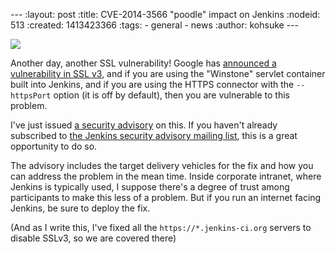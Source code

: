 --- :layout: post :title: CVE-2014-3566 "poodle" impact on Jenkins :nodeid: 513 :created: 1413423366 :tags: - general - news :author: kohsuke ---

[![](http://upload.wikimedia.org/wikipedia/commons/thumb/0/02/Freddie_%288467901543%29.jpg/160px-Freddie_%288467901543%29.jpg)](http://en.wikipedia.org/wiki/Poodle)

Another day, another SSL vulnerability! Google has [announced a vulnerability in SSL v3](https://poodle.io/), and if you are using the "Winstone" servlet container built into Jenkins, and if you are using the HTTPS connector with the `--httpsPort` option (it is off by default), then you are vulnerable to this problem.

I've just issued [a security advisory](https://wiki.jenkins-ci.org/display/SECURITY/Jenkins+Security+Advisory+2014-10-15) on this. If you haven't already subscribed to [the Jenkins security advisory mailing list](https://wiki.jenkins-ci.org/display/JENKINS/Security+Advisories), this is a great opportunity to do so.

The advisory includes the target delivery vehicles for the fix and how you can address the problem in the mean time. Inside corporate intranet, where Jenkins is typically used, I suppose there's a degree of trust among participants to make this less of a problem. But if you run an internet facing Jenkins, be sure to deploy the fix.

(And as I write this, I've fixed all the `https://*.jenkins-ci.org` servers to disable SSLv3, so we are covered there)

